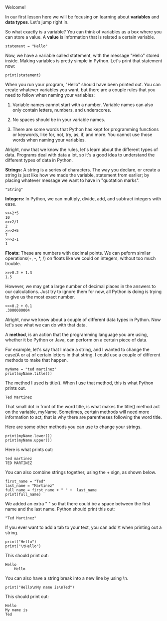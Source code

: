 Welcome! 

In our first lesson here we will be focusing on learning about **variables** and **data types**. 
Let's jump right in. 

So what exactly is a variable? You can think of variables as a box where you can store a value. A **value** is information that is related a certain variable. 
	
	statement = "Hello"
	
Now, we have a variable called statement, with the message "Hello" stored inside. Making variables is pretty simple in Python. Let's print that statement now:

	print(statement)
When you run your program, "Hello" should have been printed out. 
You can create whatever variables you want, but there are a couple rules that you need to follow when naming your variables:

1. Variable names cannot start with a number. Variable names can also only contain letters, numbers, and underscores. 

2. No spaces should be in your variable names.

3. There are some words that Python has kept for programming functions or keywords, like for, not, try, as, if, and more. You cannot use those words when naming your variables.

Alright, now that we know the rules, let's learn about the different types of data. Programs deal with data a lot, so it's a good idea to understand the different types of data in Python.

**Strings:** A string is a series of characters. The way you declare, or create a string is just like how we made the variable, statement from earlier; by placing whatever message we want to have in "quotation marks". 
	
	"String"

**Integers:** In Python, we can multiply, divide, add, and subtract integers with ease. 

	>>>2*5 
	10
	>>>2/1
	2
	>>>2+5
	7
	>>>2-1
	1
**Floats:** These are numbers with decimal points. We can peform similar operations(+, -, *, /) on floats like we could on integers, without too much trouble.

	>>>0.2 + 1.3
	1.5
However, we may get a large number of decimal places in the answers to our calculations. Just try to ignore them for now, all Python is doing is trying to give us the most exact number.
	
	>>>0.2 + 0.1
	.3000000004

Alright, now we know about a couple of different data types in Python. Now let's see what we can do with that data. 

A **method**, is an action that the programming language you are using, whether it be Python or Java, can perform on a certain piece of data.

For example, let's say that I made a string, and I wanted to change the case(A or a) of certain letters in that string. I could use a couple of different methods to make that happen.
	
	myName = "ted martinez"
	print(myName.title())
	
The method I used is title(). When I use that method, this is what Python prints out.
	
	Ted Martinez
That small dot in front of the word title, is what makes the title() method act on the variable, myName. Sometimes, certain methods will need more information to act, that is why there are parentheses following the word title. 

Here are some other methods you can use to change your strings.

	print(myName.lower())
	print(myName.upper())
	
Here is what prints out:

	ted martinez
	TED MARTINEZ
	
You can also combine strings together, using the + sign, as shown below.

	first_name = "Ted"
	last_name = "Martinez"
	full_name = first_name + " " +  last_name
	print(full_name)
We added an extra " " so that there could be a space between the first name and the last name.
Python should print this out:
	
	"Ted Martinez"
If you ever want to add a tab to your text, you can add \t when printing out a string.
	
	print("Hello")
	print("\tHello")
This should print out:
	
	Hello
		Hello
You can also have a string break into a new line by using \n.
	
	print("Hello\nMy name is\nTed")
	
This should print out:
	
	Hello
	My name is
	Ted

	
	


	

